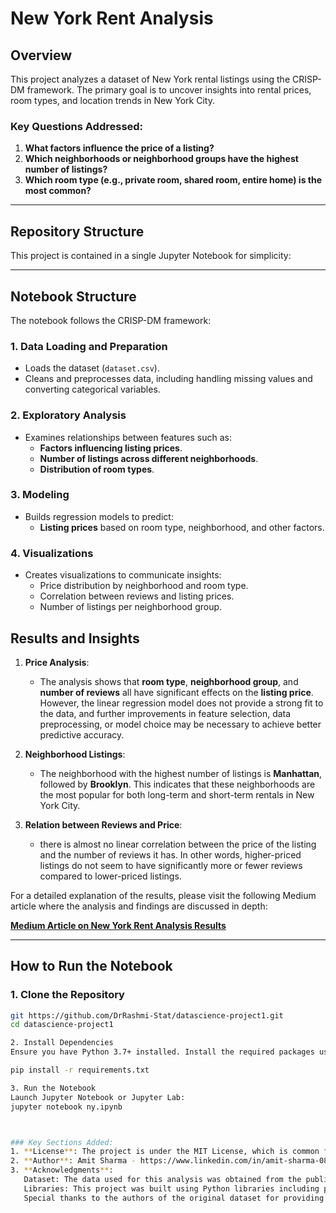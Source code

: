 # New York Rent Analysis

## Overview

This project analyzes a dataset of New York rental listings using the CRISP-DM framework. The primary goal is to uncover insights into rental prices, room types, and location trends in New York City.

### Key Questions Addressed:

1. **What factors influence the price of a listing?**
2. **Which neighborhoods or neighborhood groups have the highest number of listings?**
3. **Which room type (e.g., private room, shared room, entire home) is the most common?**

---

## Repository Structure

This project is contained in a single Jupyter Notebook for simplicity:


---

## Notebook Structure

The notebook follows the CRISP-DM framework:

### 1. **Data Loading and Preparation**
   - Loads the dataset (`dataset.csv`).
   - Cleans and preprocesses data, including handling missing values and converting categorical variables.

### 2. **Exploratory Analysis**
   - Examines relationships between features such as:
     - **Factors influencing listing prices**.
     - **Number of listings across different neighborhoods**.
     - **Distribution of room types**.

### 3. **Modeling**
   - Builds regression models to predict:
     - **Listing prices** based on room type, neighborhood, and other factors.
   
### 4. **Visualizations**
   - Creates visualizations to communicate insights:
     - Price distribution by neighborhood and room type.
     - Correlation between reviews and listing prices.
     - Number of listings per neighborhood group.

## Results and Insights

1. **Price Analysis**: 
   - The analysis shows that **room type**, **neighborhood group**, and **number of reviews** all have significant effects on the **listing price**. However, the linear regression model does not provide a strong fit to the data, and further improvements in feature selection, data preprocessing, or model choice may be necessary to achieve better predictive accuracy.

2. **Neighborhood Listings**: 
   - The neighborhood with the highest number of listings is **Manhattan**, followed by **Brooklyn**. This indicates that these neighborhoods are the most popular for both long-term and short-term rentals in New York City.

3. **Relation between Reviews and Price**: 
   - there is almost no linear correlation between the price of the listing and the number of reviews it has. In other words, higher-priced listings do not seem to have significantly more or fewer reviews compared to lower-priced listings.

For a detailed explanation of the results, please visit the following Medium article where the analysis and findings are discussed in depth:

[**Medium Article on New York Rent Analysis Results**](https://medium.com/@vit.amitsharma/blog-post-cracking-the-code-insights-from-the-2017-stack-overflow-developer-survey-0e27f41cd625)

---

## How to Run the Notebook

### 1. **Clone the Repository**

```bash
git https://github.com/DrRashmi-Stat/datascience-project1.git
cd datascience-project1

2. Install Dependencies
Ensure you have Python 3.7+ installed. Install the required packages using:

pip install -r requirements.txt

3. Run the Notebook
Launch Jupyter Notebook or Jupyter Lab:
jupyter notebook ny.ipynb



### Key Sections Added:
1. **License**: The project is under the MIT License, which is common for open-source projects.
2. **Author**: Amit Sharma - https://www.linkedin.com/in/amit-sharma-08011317/
3. **Acknowledgments**: 
   Dataset: The data used for this analysis was obtained from the publicly available Airbnb New York City dataset on Kaggle.
   Libraries: This project was built using Python libraries including pandas, matplotlib, seaborn, and scikit-learn.
   Special thanks to the authors of the original dataset for providing valuable insights into Airbnb listings

